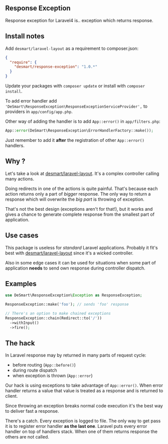 ## Response Exception

Response exception for Laravel4 is.. exception which returns response.

## Install notes

Add `desmart/laravel-layout` as a requirement to composer.json:

```json
{
  "require": {
    "desmart/response-exception": "1.0.*"
  }
}
```

Update your packages with `composer update` or install with `composer install`.

To add error handler add `'DeSmart\ResponseException\ResponseExceptionServiceProvider',` to providers in `app/config/app.php`.

Other way of adding the handler is to add `App::error()` in `app/filters.php`: 

```php
App::error(DeSmart\ResponseException\ErrorHandlerFactory::make());
```

Just remember to add it **after** the registration of other `App::error()` handlers.

## Why ?

Let's take a look at [desmart/laravel-layout](https://github.com/DeSmart/laravel-layout).  It's a complex controller calling many actions.

Doing redirects in one of the actions is quite painful. That's because each action returns only a part of *bigger* response.
The only way to return a response which will overwrite the *big part* is throwing of exception.

That's not the best design (exceptions aren't for that!), but it works and gives a chance to generate complete response from the smallest part of application.

## Use cases

This package is useless for *standard* Laravel applications. 
Probably it fit's best with [desmart/laravel-layout](https://github.com/DeSmart/laravel-layout) since it's a wicked controller.

Also in some edge cases it can be used for situations when some part of application **needs** to send own response during controller dispatch.

## Examples

```php
use DeSmart\ResponseException\Exception as ResponseException;

ResponseException::make('foo'); // sends 'foo' response

// There's an option to make chained exceptions
ResponseException::chain(Redirect::to('/'))
  ->withInput()
  ->fire();
```

## The hack

In Laravel response may by returned in many parts of request cycle:

* before routing (`App::before()`)
* during route dispatch
* when exception is thrown (`App::error`)

Our hack is using exceptions to take advantage of `App::error()`. When error handler returns a value that value is treated as a response and is returned to client. 

Since throwing an exception breaks normal code execution it's the best way to deliver fast a response.

There's a catch. Every exception is logged to file. The only way to get pass it is to register error handler **as the last one**.
Laravel puts every error handler on top of handlers stack. When one of them returns response the others are not called.
